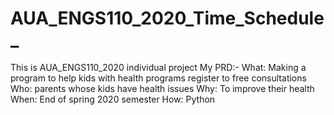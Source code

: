 # AUA_ENGS110_2020_Time_Schedule_
This is AUA_ENGS110_2020 individual project
My PRD:-
What: Making a program to help kids with health programs register to free consultations 
Who: parents whose kids have health issues 
Why: To improve their health
When: End of spring 2020 semester 
How: Python 
